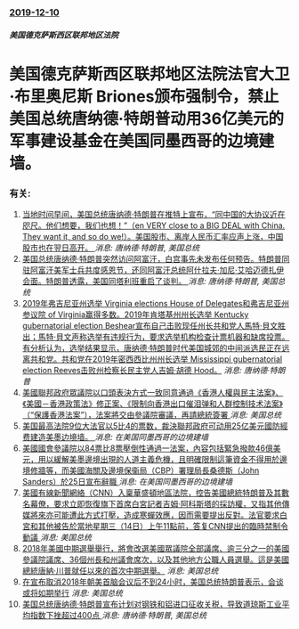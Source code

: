 ### [2019-12-10](/news/2019/12/10/index.md)

##### 美国德克萨斯西区联邦地区法院
#  美国德克萨斯西区联邦地区法院法官大卫·布里奥尼斯 Briones颁布强制令，禁止美国总统唐纳德·特朗普动用36亿美元的军事建设基金在美国同墨西哥的边境建墙。




### 有关:

1. [ 当地时间早间，美国总统唐纳德·特朗普在推特上宣布，“同中国的大协议近在咫尺。他们想要，我们也想！”（en VERY close to a BIG DEAL with China. They want it, and so do we!）。美国股市、离岸人民币汇率应声上涨，中国股市也在翌日高开。 ](/zh/news/2019/12/12/当地时间早间-美国总统唐纳德-特朗普在推特上宣布-同中国的大协议近在咫尺-他们想要-我们也想-en-VERY-c.md) _消息: 唐纳德·特朗普, 美国总统_
2. [ 美国总统唐纳德·特朗普突然访问阿富汗，白宫事先未发布任何预告。特朗普同驻阿富汗美军士兵共度感恩节，还同阿富汗总统阿什拉夫·加尼·艾哈迈德扎伊会面。特朗普透露，美国同塔利班重启了谈判。 ](/zh/news/2019/11/28/美国总统唐纳德-特朗普突然访问阿富汗-白宫事先未发布任何预告-特朗普同驻阿富汗美军士兵共度感恩节-还同阿富汗总统阿什拉.md) _消息: 唐纳德·特朗普, 美国总统_
3. [ 2019年弗吉尼亚州选举 Virginia elections House of Delegates和弗吉尼亚州参议院 of Virginia赢得多数。2019年肯塔基州州长选举 Kentucky gubernatorial election Beshear宣布自己击败现任州长共和党人馬特·貝文胜出；馬特·貝文声称选举有违规行为，要求选举机构检查计票机器和缺席投票。有分析认为，选举结果显示，唐纳德·特朗普时代美国城郊的中间派选民正在远离共和党。共和党在2019年密西西比州州长选举 Mississippi gubernatorial election Reeves击败州检察长民主党人吉姆·胡德 Hood。](/zh/news/2019/11/6/2019年弗吉尼亚州选举-Virginia-elections-House-of-Delegates和弗吉尼亚州参议院.md) _消息: 唐纳德·特朗普_
4. [美國聯邦政府眾議院以口頭表決方式一致同意通過《香港人權與民主法案》、《美國－香港政策法》修正案、《限制向香港出口催泪弹和人群控制技术法案》（“保護香港法案”），法案將交由參議院審議，再請總統簽署 ](/zh/news/2019/10/15/美國聯邦政府眾議院以口頭表決方式一致同意通過-香港人權與民主法案-美國-香港政策法-修正案-限制向香港出口催泪弹和.md) _消息: 美国总统_
5. [美国最高法院9位大法官以5比4的票数，裁決聯邦政府可动用25亿美元國防經费建造美墨边境墙。 ](/zh/news/2019/07/26/美国最高法院9位大法官以5比4的票数-裁決聯邦政府可动用25亿美元國防經费建造美墨边境墙.md) _消息: 在美国同墨西哥的边境建墙_
6. [ 美國國會參議院以84票比8票壓倒性通過一法案，內容包括緊急撥款46億美元，用以緩解美墨邊境出現的人道主義危機，且明確限制這筆資金不得用於邊境修牆等，而美國海關及邊境保衞局（CBP）署理局長桑德斯（John Sanders）於25日宣布辭職 ](/zh/news/2019/06/26/美國國會參議院以84票比8票壓倒性通過一法案-內容包括緊急撥款46億美元-用以緩解美墨邊境出現的人道主義危機-且明確限.md) _消息: 在美国同墨西哥的边境建墙_
7. [美國有線新聞網絡（CNN）入稟華盛頓地區法院，控告美國總統特朗普及其數名幕僚，要求立即恢復旗下首席白宮記者吉姆·阿科斯塔的採訪權，又指其他傳媒將來亦可能遭此方式打壓，造成寒蟬效應，因而需要提出反對。法官要求白宮和其他被告於當地星期三（14日）上午11點前，答复CNN提出的臨時禁制令動議 ](/zh/news/2018/11/13/美國有線新聞網絡-CNN-入稟華盛頓地區法院-控告美國總統特朗普及其數名幕僚-要求立即恢復旗下首席白宮記者吉姆-阿科斯塔.md) _消息: 美国总统_
8. [2018年美國中期選舉舉行，將會改選美國眾議院全部議席、逾三分之一的美國參議院議席、36個州長和州議會席次，以及其他地方公職人員選舉。這是美國總統唐納·川普就任以來的首次中期選舉。](/zh/news/2018/11/6/2018年美國中期選舉舉行-將會改選美國眾議院全部議席-逾三分之一的美國參議院議席-36個州長和州議會席次-以及其他地方.md) _消息: 美国总统_
9. [在宣布取消2018年朝美首脑会议后不到24小时，美国总统特朗普表示，会谈或将如期举行](/zh/news/2018/05/25/在宣布取消2018年朝美首脑会议后不到24小时-美国总统特朗普表示-会谈或将如期举行.md) _消息: 美国总统_
10. [美国总统唐纳德·特朗普宣布计划对钢铁和铝进口征收关税，导致道琼斯工业平均指数下挫超过400点 ](/zh/news/2018/03/1/美国总统唐纳德-特朗普宣布计划对钢铁和铝进口征收关税-导致道琼斯工业平均指数下挫超过400点.md) _消息: 唐纳德·特朗普, 美国总统_
